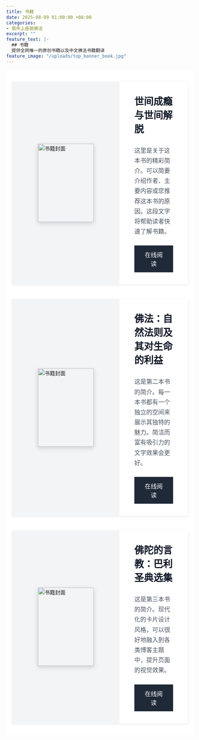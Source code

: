 ```yaml
---
title: 书籍
date: 2025-08-09 01:00:00 +08:00
categories:
- 南传上座部佛法
excerpt: ""
feature_text: |-
  ## 书籍
  提供全网唯一的原创书籍以及中文佛法书籍翻译
feature_image: "/uploads/top_banner_book.jpg"
---
```


<div style="display:flex;flex-direction:column;align-items:center;padding:2rem 1rem;background-color:#ffffff;">
<div style="background-color:#ffffff;box-shadow:0 2px 8px rgba(0,0,0,0.08);overflow:hidden;display:flex;flex-direction:row;width:100%;max-width:800px;margin-bottom:2.5rem;transition:box-shadow .3s ease;" onmouseover="this.style.boxShadow='0 5px 15px rgba(0,0,0,0.12)';" onmouseout="this.style.boxShadow='0 2px 8px rgba(0,0,0,0.08)';"><div style="width:240px;flex-shrink:0;background-color:#f3f4f6;display:flex;align-items:center;justify-content:center;padding:1.5rem;"><img src="https://placehold.co/150x210/3B82F6/FFFFFF?text=封面" alt="书籍封面" style="width:150px;height:210px;object-fit:cover;box-shadow:0 4px 12px rgba(0,0,0,0.15);"></div><div style="padding:2rem 2.5rem;display:flex;flex-direction:column;justify-content:center;flex-grow:1;"><h3 style="margin-top:0;margin-bottom:.75rem;font-size:1.6rem;font-weight:600;color:#111827;">世间成瘾与世间解脱</h3><p style="font-size:1rem;line-height:1.7;color:#4b5563;margin-bottom:1.5rem;">这里是关于这本书的精彩简介。可以简要介绍作者、主要内容或您推荐这本书的原因。这段文字将帮助读者快速了解书籍。</p><div style="margin-top:auto;"><a href="#" target="_blank" rel="noopener noreferrer" style="text-decoration:none;padding:.75rem 1.75rem;font-size:1rem;font-weight:500;text-align:center;display:inline-block;background-color:#1f2937;color:#ffffff;transition:background-color .2s ease;" onmouseover="this.style.backgroundColor='#374151'" onmouseout="this.style.backgroundColor='#1f2937'">在线阅读</a></div></div></div>
<div style="background-color:#ffffff;box-shadow:0 2px 8px rgba(0,0,0,0.08);overflow:hidden;display:flex;flex-direction:row;width:100%;max-width:800px;margin-bottom:2.5rem;transition:box-shadow .3s ease;" onmouseover="this.style.boxShadow='0 5px 15px rgba(0,0,0,0.12)';" onmouseout="this.style.boxShadow='0 2px 8px rgba(0,0,0,0.08)';"><div style="width:240px;flex-shrink:0;background-color:#f3f4f6;display:flex;align-items:center;justify-content:center;padding:1.5rem;"><img src="/uploads/buddhadhamma/includes/images/buddhadhamma-cover-front.jpg" alt="书籍封面" style="width:150px;height:210px;object-fit:cover;box-shadow:0 4px 12px rgba(0,0,0,0.15);"></div><div style="padding:2rem 2.5rem;display:flex;flex-direction:column;justify-content:center;flex-grow:1;"><h3 style="margin-top:0;margin-bottom:.75rem;font-size:1.6rem;font-weight:600;color:#111827;">佛法：自然法则及其对生命的利益</h3><p style="font-size:1rem;line-height:1.7;color:#4b5563;margin-bottom:1.5rem;">这是第二本书的简介。每一本书都有一个独立的空间来展示其独特的魅力。简洁而富有吸引力的文字效果会更好。</p><div style="margin-top:auto;"><a href="/buddhadhamma/" target="_blank" rel="noopener noreferrer" style="text-decoration:none;padding:.75rem 1.75rem;font-size:1rem;font-weight:500;text-align:center;display:inline-block;background-color:#1f2937;color:#ffffff;transition:background-color .2s ease;" onmouseover="this.style.backgroundColor='#374151'" onmouseout="this.style.backgroundColor='#1f2937'">在线阅读</a></div></div></div>
<div style="background-color:#ffffff;box-shadow:0 2px 8px rgba(0,0,0,0.08);overflow:hidden;display:flex;flex-direction:row;width:100%;max-width:800px;transition:box-shadow .3s ease;" onmouseover="this.style.boxShadow='0 5px 15px rgba(0,0,0,0.12)';" onmouseout="this.style.boxShadow='0 2px 8px rgba(0,0,0,0.08)';"><div style="width:240px;flex-shrink:0;background-color:#f3f4f6;display:flex;align-items:center;justify-content:center;padding:1.5rem;"><img src="/uploads/buddhawords/cover.jpg" alt="书籍封面" style="width:150px;height:210px;object-fit:cover;box-shadow:0 4px 12px rgba(0,0,0,0.15);"></div><div style="padding:2rem 2.5rem;display:flex;flex-direction:column;justify-content:center;flex-grow:1;"><h3 style="margin-top:0;margin-bottom:.75rem;font-size:1.6rem;font-weight:600;color:#111827;">佛陀的言教：巴利圣典选集</h3><p style="font-size:1rem;line-height:1.7;color:#4b5563;margin-bottom:1.5rem;">这是第三本书的简介。现代化的卡片设计风格，可以很好地融入到各类博客主题中，提升页面的视觉效果。</p><div style="margin-top:auto;"><a href="/buddhawords/" target="_blank" rel="noopener noreferrer" style="text-decoration:none;padding:.75rem 1.75rem;font-size:1rem;font-weight:500;text-align:center;display:inline-block;background-color:#1f2937;color:#ffffff;transition:background-color .2s ease;" onmouseover="this.style.backgroundColor='#374151'" onmouseout="this.style.backgroundColor='#1f2937'">在线阅读</a></div></div></div>
</div>

